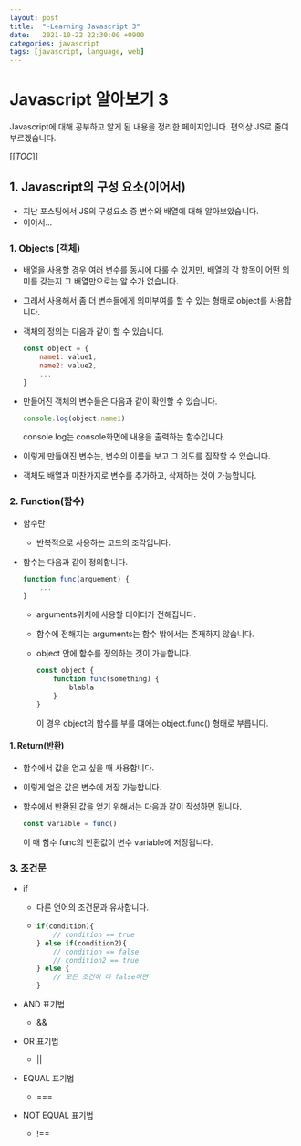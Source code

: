 ```yaml
---
layout: post
title:  "-Learning Javascript 3"
date:   2021-10-22 22:30:00 +0900
categories: javascript
tags: [javascript, language, web]
---
```

# Javascript 알아보기 3

Javascript에 대해 공부하고 알게 된 내용을 정리한 페이지입니다. 편의상 JS로 줄여 부르겠습니다.

[[_TOC_]]

## 1. Javascript의 구성 요소(이어서)

- 지난 포스팅에서 JS의 구성요소 중 변수와 배열에 대해 알아보았습니다.
- 이어서...

### 1. Objects (객체)

- 배열을 사용할 경우 여러 변수를 동시에 다룰 수 있지만, 배열의 각 항목이 어떤 의미를 갖는지 그 배열만으로는 알 수가 없습니다.

- 그래서 사용해서 좀 더 변수들에게 의미부여를 할 수 있는 형태로 object를 사용합니다.

- 객체의 정의는 다음과 같이 할 수 있습니다.

  ```js
  const object = {
      name1: value1,
      name2: value2,
      ...
  }
  ```

- 만들어진 객체의 변수들은 다음과 같이 확인할 수 있습니다.

  ```js
  console.log(object.name1)
  ```

  console.log는 console화면에 내용을 출력하는 함수입니다.

- 이렇게 만들어진 변수는, 변수의 이름을 보고 그 의도를 짐작할 수 있습니다.

- 객체도 배열과 마찬가지로 변수를 추가하고, 삭제하는 것이 가능합니다.

### 2. Function(함수)

- 함수란

  - 반복적으로 사용하는 코드의 조각입니다.

- 함수는 다음과 같이 정의합니다.

  ```js
  function func(arguement) {
      ...
  }
  ```

  - arguments위치에 사용할 데이터가 전해집니다.

  - 함수에 전해지는 arguments는 함수 밖에서는 존재하지 않습니다.

  - object 안에 함수를 정의하는 것이 가능합니다.

    ```js
    const object {
        function func(something) {
            blabla
        }
    }
    ```

    이 경우 object의 함수를 부를 떄에는 object.func() 형태로 부릅니다.

#### 1. Return(반환)

- 함수에서 값을 얻고 싶을 때 사용합니다.

- 이렇게 얻은 값은 변수에 저장 가능합니다.

- 함수에서 반환된 값을 얻기 위해서는 다음과 같이 작성하면 됩니다.

  ```js
  const variable = func()
  ```

  이 때 함수 func의 반환값이 변수 variable에 저장됩니다.

### 3. 조건문

- if

  - 다른 언어의 조건문과 유사합니다.

  - ```js
    if(condition){
        // condition == true
    } else if(condition2){
        // condition == false
        // condition2 == true
    } else {
        // 모든 조건이 다 false이면
    }
    ```

- AND 표기법

  - &&

- OR 표기법

  - ||

- EQUAL 표기법

  - ===

- NOT EQUAL 표기법

  - !==

